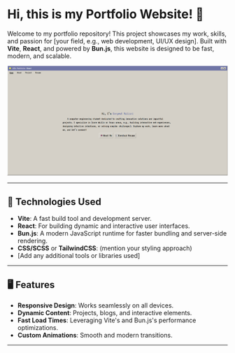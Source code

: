 # Hi, this is my Portfolio Website! 🌟

Welcome to my portfolio repository! This project showcases my work, skills, and passion for [your field, e.g., web development, UI/UX design]. Built with **Vite**, **React**, and powered by **Bun.js**, this website is designed to be fast, modern, and scalable.

<img src="./public/images/preview.png" alt="preview image">

---

## 🚀 Technologies Used

- **Vite**: A fast build tool and development server.
- **React**: For building dynamic and interactive user interfaces.
- **Bun.js**: A modern JavaScript runtime for faster bundling and server-side rendering.
- **CSS/SCSS** or **TailwindCSS**: (mention your styling approach)
- [Add any additional tools or libraries used]

---

## 🖥️ Features

- **Responsive Design**: Works seamlessly on all devices.
- **Dynamic Content**: Projects, blogs, and interactive elements.
- **Fast Load Times**: Leveraging Vite's and Bun.js's performance optimizations.
- **Custom Animations**: Smooth and modern transitions.

---